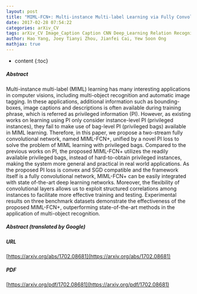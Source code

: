 ```yaml
---
layout: post
title: "MIML-FCN+: Multi-instance Multi-label Learning via Fully Convolutional Networks with Privileged Information"
date: 2017-02-28 07:54:22
categories: arXiv_CV
tags: arXiv_CV Image_Caption Caption CNN Deep_Learning Relation Recognition
author: Hao Yang, Joey Tianyi Zhou, Jianfei Cai, Yew Soon Ong
mathjax: true
---
```


* content
{:toc}

##### Abstract
Multi-instance multi-label (MIML) learning has many interesting applications in computer visions, including multi-object recognition and automatic image tagging. In these applications, additional information such as bounding-boxes, image captions and descriptions is often available during training phrase, which is referred as privileged information (PI). However, as existing works on learning using PI only consider instance-level PI (privileged instances), they fail to make use of bag-level PI (privileged bags) available in MIML learning. Therefore, in this paper, we propose a two-stream fully convolutional network, named MIML-FCN+, unified by a novel PI loss to solve the problem of MIML learning with privileged bags. Compared to the previous works on PI, the proposed MIML-FCN+ utilizes the readily available privileged bags, instead of hard-to-obtain privileged instances, making the system more general and practical in real world applications. As the proposed PI loss is convex and SGD compatible and the framework itself is a fully convolutional network, MIML-FCN+ can be easily integrated with state of-the-art deep learning networks. Moreover, the flexibility of convolutional layers allows us to exploit structured correlations among instances to facilitate more effective training and testing. Experimental results on three benchmark datasets demonstrate the effectiveness of the proposed MIML-FCN+, outperforming state-of-the-art methods in the application of multi-object recognition.

##### Abstract (translated by Google)


##### URL
[https://arxiv.org/abs/1702.08681](https://arxiv.org/abs/1702.08681)

##### PDF
[https://arxiv.org/pdf/1702.08681](https://arxiv.org/pdf/1702.08681)

